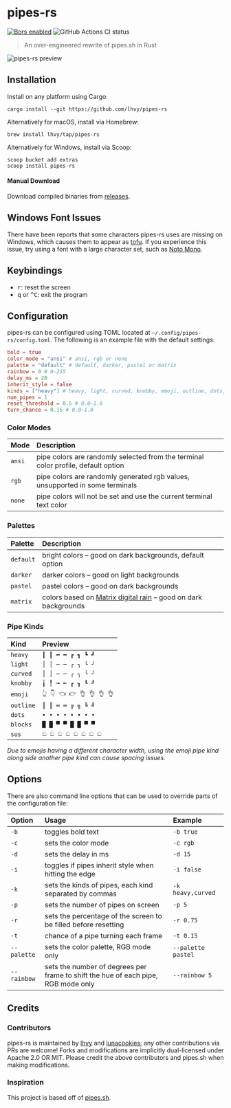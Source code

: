 # pipes-rs

[![Bors enabled](https://bors.tech/images/badge_small.svg)](https://app.bors.tech/repositories/32076) ![GitHub Actions CI status](https://github.com/lhvy/pipes-rs/actions/workflows/ci.yaml/badge.svg)

> An over-engineered rewrite of pipes.sh in Rust

![pipes-rs preview](https://github.com/lhvy/i/raw/master/pipes-rs-preview.gif)

## Installation

Install on any platform using Cargo:

```
cargo install --git https://github.com/lhvy/pipes-rs
```

Alternatively for macOS, install via Homebrew:

```
brew install lhvy/tap/pipes-rs
```

Alternatively for Windows, install via Scoop:

```
scoop bucket add extras
scoop install pipes-rs
```

#### Manual Download

Download compiled binaries from [releases](https://github.com/lhvy/pipes-rs/releases/latest).

## Windows Font Issues

There have been reports that some characters pipes-rs uses are missing on Windows, which causes them to appear as [tofu](https://en.wikipedia.org/wiki/Noto_fonts#Etymology). If you experience this issue, try using a font with a large character set, such as [Noto Mono](https://www.google.com/get/noto/).

## Keybindings

- <kbd>r</kbd>: reset the screen
- <kbd>q</kbd> or <kbd>^C</kbd>: exit the program

## Configuration

pipes-rs can be configured using TOML located at `~/.config/pipes-rs/config.toml`.
The following is an example file with the default settings:

```toml
bold = true
color_mode = "ansi" # ansi, rgb or none
palette = "default" # default, darker, pastel or matrix
rainbow = 0 # 0-255
delay_ms = 20
inherit_style = false
kinds = ["heavy"] # heavy, light, curved, knobby, emoji, outline, dots, blocks, sus
num_pipes = 1
reset_threshold = 0.5 # 0.0–1.0
turn_chance = 0.15 # 0.0–1.0
```

### Color Modes

| Mode   | Description                                                                       |
| :----- | :-------------------------------------------------------------------------------- |
| `ansi` | pipe colors are randomly selected from the terminal color profile, default option |
| `rgb`  | pipe colors are randomly generated rgb values, unsupported in some terminals      |
| `none` | pipe colors will not be set and use the current terminal text color               |

### Palettes

| Palette   | Description                                                      |
| :-------- | :--------------------------------------------------------------- |
| `default` | bright colors – good on dark backgrounds, default option         |
| `darker`  | darker colors – good on light backgrounds                        |
| `pastel`  | pastel colors – good on dark backgrounds                         |
| `matrix`  | colors based on [Matrix digital rain] – good on dark backgrounds |

### Pipe Kinds

| Kind      | Preview                   |
| :-------- | :------------------------ |
| `heavy`   | `┃ ┃ ━ ━ ┏ ┓ ┗ ┛`         |
| `light`   | `│ │ ─ ─ ┌ ┐ └ ┘`         |
| `curved`  | `│ │ ─ ─ ╭ ╮ ╰ ╯`         |
| `knobby`  | `╽ ╿ ╼ ╾ ┎ ┒ ┖ ┚`         |
| `emoji`   | `👆 👇 👈 👉 👌 👌 👌 👌` |
| `outline` | `║ ║ ═ ═ ╔ ╗ ╚ ╝`         |
| `dots`    | `• • • • • • • •`         |
| `blocks`  | `█ █ ▀ ▀ █ █ ▀ ▀`         |
| `sus`     | `ඞ ඞ ඞ ඞ ඞ ඞ ඞ ඞ`         |

_Due to emojis having a different character width, using the emoji pipe kind along side another pipe kind can cause spacing issues._

## Options

There are also command line options that can be used to override parts of the configuration file:

| Option      | Usage                                                                             | Example            |
| :---------- | :-------------------------------------------------------------------------------- | :----------------- |
| `-b`        | toggles bold text                                                                 | `-b true`          |
| `-c`        | sets the color mode                                                               | `-c rgb`           |
| `-d`        | sets the delay in ms                                                              | `-d 15`            |
| `-i`        | toggles if pipes inherit style when hitting the edge                              | `-i false`         |
| `-k`        | sets the kinds of pipes, each kind separated by commas                            | `-k heavy,curved`  |
| `-p`        | sets the number of pipes on screen                                                | `-p 5`             |
| `-r`        | sets the percentage of the screen to be filled before resetting                   | `-r 0.75`          |
| `-t`        | chance of a pipe turning each frame                                               | `-t 0.15`          |
| `--palette` | sets the color palette, RGB mode only                                             | `--palette pastel` |
| `--rainbow` | sets the number of degrees per frame to shift the hue of each pipe, RGB mode only | `--rainbow 5`      |

## Credits

### Contributors

pipes-rs is maintained by [lhvy](https://github.com/lhvy) and [lunacookies](https://github.com/lunacookies); any other contributions via PRs are welcome! Forks and modifications are implicitly dual-licensed under Apache 2.0 OR MIT. Please credit the above contributors and pipes.sh when making modifications.

### Inspiration

This project is based off of [pipes.sh](https://github.com/pipeseroni/pipes.sh).

[matrix digital rain]: https://en.wikipedia.org/wiki/Matrix_digital_rain
